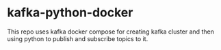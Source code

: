 # kafka-python-docker

This repo uses kafka docker compose for creating kafka cluster and then using python to publish and subscribe topics to it.